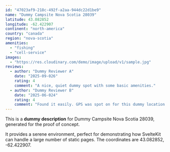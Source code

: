 ```yaml
---
id: "47023af9-218c-492f-a2aa-944dc22d1be9"
name: "Dummy Campsite Nova Scotia 28039"
latitude: 43.082852
longitude: -62.422907
continent: "north-america"
country: "canada"
region: "nova-scotia"
amenities:
  - "fishing"
  - "cell-service"
images:
  - "https://res.cloudinary.com/demo/image/upload/v1/sample.jpg"
reviews:
  - author: "Dummy Reviewer A"
    date: "2025-09-026"
    rating: 4
    comment: "A nice, quiet dummy spot with some basic amenities."
  - author: "Dummy Reviewer B"
    date: "2025-06-024"
    rating: 4
    comment: "Found it easily. GPS was spot on for this dummy location."
---
```


This is a **dummy description** for Dummy Campsite Nova Scotia 28039, generated for the proof of concept.

It provides a serene environment, perfect for demonstrating how SvelteKit can handle a large number of static pages. The coordinates are 43.082852, -62.422907.

